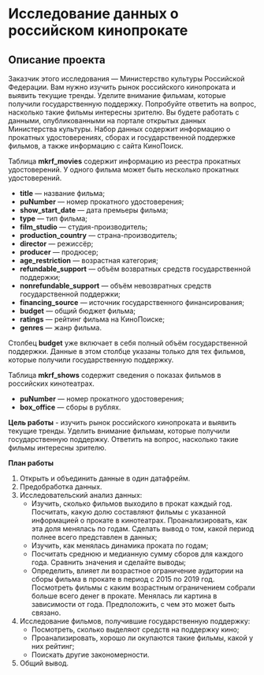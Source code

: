 # Исследование данных о российском кинопрокате

## Описание проекта
Заказчик этого исследования — Министерство культуры Российской Федерации. 
Вам нужно изучить рынок российского кинопроката и выявить текущие тренды. Уделите внимание фильмам, которые получили государственную поддержку. Попробуйте ответить на вопрос, насколько такие фильмы интересны зрителю. 
Вы будете работать с данными, опубликованными на портале открытых данных Министерства культуры. Набор данных содержит информацию о прокатных удостоверениях, сборах и государственной поддержке фильмов, а также информацию с сайта КиноПоиск. 

Таблица **mkrf_movies** содержит информацию из реестра прокатных удостоверений. У одного фильма может быть несколько прокатных удостоверений. 
- **title** — название фильма;
- **puNumber** — номер прокатного удостоверения;
- **show_start_date** — дата премьеры фильма;
- **type** — тип фильма;
- **film_studio** — студия-производитель;
- **production_country** — страна-производитель;
- **director** — режиссёр;
- **producer** — продюсер;
- **age_restriction** — возрастная категория;
- **refundable_support** — объём возвратных средств государственной поддержки;
- **nonrefundable_support** — объём невозвратных средств государственной поддержки;
- **financing_source** — источник государственного финансирования;
- **budget** — общий бюджет фильма;
- **ratings** — рейтинг фильма на КиноПоиске;
- **genres** — жанр фильма.

Cтолбец **budget** уже включает в себя полный объём государственной поддержки. Данные в этом столбце указаны только для тех фильмов, которые получили государственную поддержку. 

Таблица **mkrf_shows** содержит сведения о показах фильмов в российских кинотеатрах.
- **puNumber** — номер прокатного удостоверения;
- **box_office** — сборы в рублях.

**Цель работы** -  изучить рынок российского кинопроката и выявить текущие тренды. Уделить внимание фильмам, которые получили государственную поддержку. Ответить на вопрос, насколько такие фильмы интересны зрителю. 

**План работы**
1. Открыть и объединить данные в один датафрейм.
3. Предобработка данных.
5. Исследовательский анализ данных:
   - Изучить, сколько фильмов выходило в прокат каждый год. Посчитать, какую долю составляют фильмы с указанной информацией о прокате в кинотеатрах. Проанализировать, как эта доля менялась по годам. Сделать вывод о том, какой период полнее всего представлен в данных;
   - Изучить, как менялась динамика проката по годам;
   - Посчитать среднюю и медианную сумму сборов для каждого года. Сравнить значения и сделайте выводы;
   - Определить, влияет ли возрастное ограничение аудитории на сборы фильма в прокате в период с 2015 по 2019 год. Посмотреть фильмы с каким возрастным ограничением собрали больше всего денег в прокате. Менялась ли картина в зависимости от года. Предположить, с чем это может быть связано.
7. Исследование фильмов, получившие государственную поддержку:
   - Посмотреть, сколько выделяют средств на поддержку кино;
   - Проанализировать, хорошо ли окупаются такие фильмы, какой у них рейтинг;
   - Поискать другие закономерности.
9. Общий вывод.
